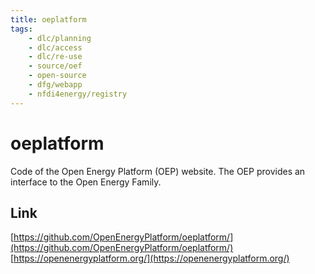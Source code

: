 ```yaml
---
title: oeplatform
tags:
    - dlc/planning
    - dlc/access
    - dlc/re-use
    - source/oef
    - open-source
    - dfg/webapp
    - nfdi4energy/registry
---
```

# oeplatform
Code of the Open Energy Platform (OEP) website. The OEP provides an interface to the Open Energy Family.

## Link
[https://github.com/OpenEnergyPlatform/oeplatform/](https://github.com/OpenEnergyPlatform/oeplatform/)
[https://openenergyplatform.org/](https://openenergyplatform.org/)
